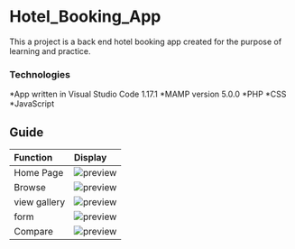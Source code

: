 # Hotel_Booking_App
This a project is a back end hotel booking app created for the purpose of learning and practice. 

### Technologies
*App written in Visual Studio Code 1.17.1
*MAMP version 5.0.0
*PHP
*CSS
*JavaScript

## Guide
| Function | Display
| :------------- | :------------- |
| Home Page | ![preview](httpss://github.com/Karabo-Dikolomela/Hotel_Booking_App/blob/main/images/home-page.png) |
| Browse | ![preview](httpss://github.com/Karabo-Dikolomela/Hotel_Booking_App/blob/main/images/browse.png) |
| view gallery | ![preview](httpss://github.com/Karabo-Dikolomela/Hotel_Booking_App/blob/main/images/view-gallery.png) |
| form | ![preview](httpss://github.com/Karabo-Dikolomela/Hotel_Booking_App/blob/main/images/form.png) |
| Compare | ![preview](httpss://github.com/Karabo-Dikolomela/Hotel_Booking_App/blob/main/images/compare.png) |